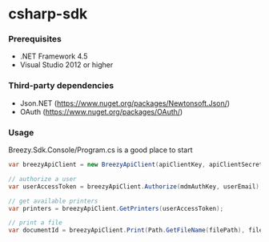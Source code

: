 # csharp-sdk

### Prerequisites
- .NET Framework 4.5
- Visual Studio 2012 or higher

### Third-party dependencies
- Json.NET (https://www.nuget.org/packages/Newtonsoft.Json/)
- OAuth (https://www.nuget.org/packages/OAuth/)

### Usage

Breezy.Sdk.Console/Program.cs is a good place to start

```csharp
var breezyApiClient = new BreezyApiClient(apiClientKey, apiClientSecret);

// authorize a user
var userAccessToken = breezyApiClient.Authorize(mdmAuthKey, userEmail);

// get available printers
var printers = breezyApiClient.GetPrinters(userAccessToken);

// print a file
var documentId = breezyApiClient.Print(Path.GetFileName(filePath), filePath, printerId, userAccessToken);
```